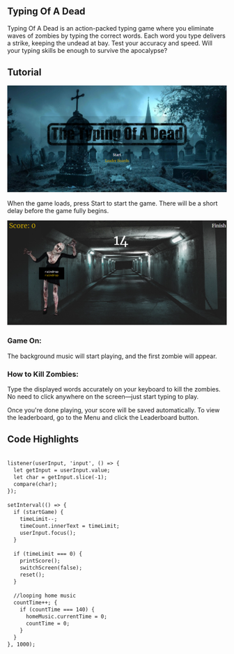 ## Typing Of A Dead

Typing Of A Dead is an action-packed typing game where you eliminate waves of zombies by typing the correct words. Each word you type delivers a strike, keeping the undead at bay. Test your accuracy and speed. Will your typing skills be enough to survive the apocalypse?

## Tutorial

<img src='./source/media/img/git-homescreen.png'>

When the game loads, press Start to start the game.
There will be a short delay before the game fully begins.

<img src='./source/media/img/git-gamescreen.png'>

<br>
<h3>Game On:</h3>
The background music will start playing, and the first zombie will appear.


<br>
<h3>How to Kill Zombies:</h3>
Type the displayed words accurately on your keyboard to kill the zombies.
No need to click anywhere on the screen—just start typing to play.

<br>

Once you're done playing, your score will be saved automatically.
To view the leaderboard, go to the Menu and click the Leaderboard button.


## Code Highlights

```javascipt

listener(userInput, 'input', () => {
  let getInput = userInput.value;
  let char = getInput.slice(-1);
  compare(char);
});

setInterval(() => {
  if (startGame) {
    timeLimit--;
    timeCount.innerText = timeLimit;
    userInput.focus();
  }

  if (timeLimit === 0) {       
    printScore();
    switchScreen(false); 
    reset();
  }

  //looping home music
  countTime++; {
    if (countTime === 140) {
      homeMusic.currentTime = 0;
      countTime = 0;
    }
  }
}, 1000);
```
